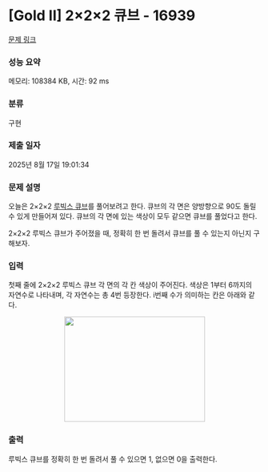 # [Gold II] 2×2×2 큐브 - 16939 

[문제 링크](https://www.acmicpc.net/problem/16939) 

### 성능 요약

메모리: 108384 KB, 시간: 92 ms

### 분류

구현

### 제출 일자

2025년 8월 17일 19:01:34

### 문제 설명

<p>오늘은 2×2×2 <a href="https://en.wikipedia.org/wiki/Rubik's_Cube">루빅스 큐브</a>를 풀어보려고 한다. 큐브의 각 면은 양방향으로 90도 돌릴 수 있게 만들어져 있다. 큐브의 각 면에 있는 색상이 모두 같으면 큐브를 풀었다고 한다.</p>

<p>2×2×2 루빅스 큐브가 주어졌을 때, 정확히 한 번 돌려서 큐브를 풀 수 있는지 아닌지 구해보자.</p>

### 입력 

 <p>첫째 줄에 2×2×2 루빅스 큐브 각 면의 각 칸 색상이 주어진다. 색상은 1부터 6까지의 자연수로 나타내며, 각 자연수는 총 4번 등장한다. i번째 수가 의미하는 칸은 아래와 같다.</p>

<p style="text-align: center;"><img alt="" src="https://upload.acmicpc.net/8742b71d-e834-4901-b71b-aa4a47fc04a3/-/preview/" style="width: 281px; height: 210px;"></p>

### 출력 

 <p>루빅스 큐브를 정확히 한 번 돌려서 풀 수 있으면 1, 없으면 0을 출력한다.</p>


